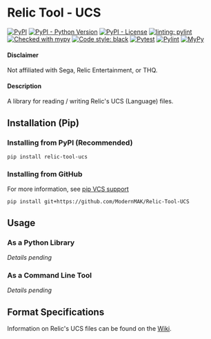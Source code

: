 # Relic Tool - UCS
[![PyPI](https://img.shields.io/pypi/v/relic-tool-ucs)](https://pypi.org/project/relic-tool-ucs/)
[![PyPI - Python Version](https://img.shields.io/pypi/pyversions/relic-tool-ucs)](https://www.python.org/downloads/)
[![PyPI - License](https://img.shields.io/pypi/l/relic-tool-ucs)](https://github.com/ModernMAK/Relic-Tool-UCS/blob/main/LICENSE.txt)
[![linting: pylint](https://img.shields.io/badge/linting-pylint-yellowgreen)](https://github.com/PyCQA/pylint)
[![Checked with mypy](http://www.mypy-lang.org/static/mypy_badge.svg)](http://mypy-lang.org/)
[![Code style: black](https://img.shields.io/badge/code%20style-black-000000.svg)](https://github.com/psf/black)
[![Pytest](https://github.com/ModernMAK/Relic-Tool-UCS/actions/workflows/pytest.yml/badge.svg)](https://github.com/ModernMAK/Relic-Tool-UCS/actions/workflows/pytest.yml)
[![Pylint](https://github.com/ModernMAK/Relic-Tool-UCS/actions/workflows/pylint.yml/badge.svg)](https://github.com/ModernMAK/Relic-Tool-UCS/actions/workflows/pylint.yml)
[![MyPy](https://github.com/ModernMAK/Relic-Tool-UCS/actions/workflows/mypy.yml/badge.svg)](https://github.com/ModernMAK/Relic-Tool-UCS/actions/workflows/mypy.yml)
#### Disclaimer
Not affiliated with Sega, Relic Entertainment, or THQ.
#### Description
A library for reading / writing Relic's UCS (Language) files.

## Installation (Pip)
### Installing from PyPI (Recommended)
```
pip install relic-tool-ucs
```
### Installing from GitHub
For more information, see [pip VCS support](https://pip.pypa.io/en/stable/topics/vcs-support/#git)
```
pip install git+https://github.com/ModernMAK/Relic-Tool-UCS
```

## Usage
### As a Python Library
*Details pending*

### As a Command Line Tool
*Details pending*

## Format Specifications
Information on Relic's UCS files can be found on the [Wiki](https://github.com/ModernMAK/Relic-Tool-UCS/wiki).

